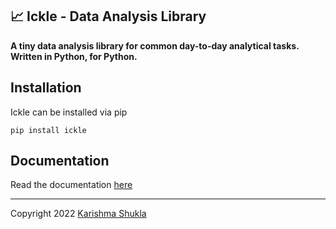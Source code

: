 ## 📈 Ickle - Data Analysis Library 
**A tiny data analysis library for common day-to-day analytical tasks. Written in Python, for Python.**

## Installation

Ickle can be installed via pip

```
pip install ickle
```

## Documentation

Read the documentation <a href="https://nbviewer.org/github/karishmashuklaa/ickle/blob/master/Ickle%20Documentation.ipynb">here</a>

<hr />
Copyright 2022 <a href='https://github.com/karishmashuklaa/'>Karishma Shukla</a>

